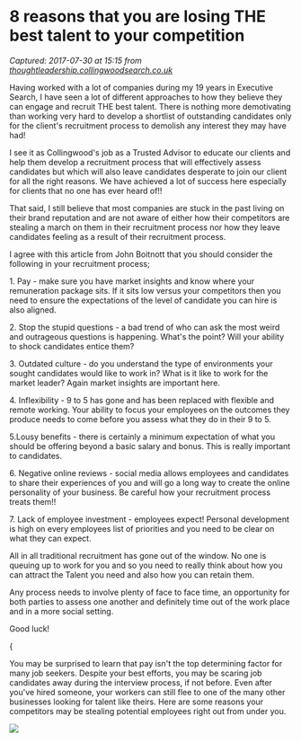 # 8 reasons that you are losing THE best talent to your competition

_Captured: 2017-07-30 at 15:15 from [thoughtleadership.collingwoodsearch.co.uk](http://thoughtleadership.collingwoodsearch.co.uk/post/102ec1p/8-reasons-that-you-are-losing-the-best-talent-to-your-competition?ref=quuu&utm_content=buffer44dca&utm_medium=social&utm_source=twitter.com&utm_campaign=buffer)_

Having worked with a lot of companies during my 19 years in Executive Search, I have seen a lot of different approaches to how they believe they can engage and recruit THE best talent. There is nothing more demotivating than working very hard to develop a shortlist of outstanding candidates only for the client's recruitment process to demolish any interest they may have had!

I see it as Collingwood's job as a Trusted Advisor to educate our clients and help them develop a recruitment process that will effectively assess candidates but which will also leave candidates desperate to join our client for all the right reasons. We have achieved a lot of success here especially for clients that no one has ever heard of!!

That said, I still believe that most companies are stuck in the past living on their brand reputation and are not aware of either how their competitors are stealing a march on them in their recruitment process nor how they leave candidates feeling as a result of their recruitment process.

I agree with this article from John Boitnott that you should consider the following in your recruitment process;

1\. Pay - make sure you have market insights and know where your remuneration package sits. If it sits low versus your competitors then you need to ensure the expectations of the level of candidate you can hire is also aligned.

2\. Stop the stupid questions - a bad trend of who can ask the most weird and outrageous questions is happening. What's the point? Will your ability to shock candidates entice them?

3\. Outdated culture - do you understand the type of environments your sought candidates would like to work in? What is it like to work for the market leader? Again market insights are important here.

4\. Inflexibility - 9 to 5 has gone and has been replaced with flexible and remote working. Your ability to focus your employees on the outcomes they produce needs to come before you assess what they do in their 9 to 5.

5.Lousy benefits - there is certainly a minimum expectation of what you should be offering beyond a basic salary and bonus. This is really important to candidates.

6\. Negative online reviews - social media allows employees and candidates to share their experiences of you and will go a long way to create the online personality of your business. Be careful how your recruitment process treats them!!

7\. Lack of employee investment - employees expect! Personal development is high on every employees list of priorities and you need to be clear on what they can expect.

All in all traditional recruitment has gone out of the window. No one is queuing up to work for you and so you need to really think about how you can attract the Talent you need and also how you can retain them.

Any process needs to involve plenty of face to face time, an opportunity for both parties to assess one another and definitely time out of the work place and in a more social setting.

Good luck!

{

You may be surprised to learn that pay isn't the top determining factor for many job seekers. Despite your best efforts, you may be scaring job candidates away during the interview process, if not before. Even after you've hired someone, your workers can still flee to one of the many other businesses looking for talent like theirs. Here are some reasons your competitors may be stealing potential employees right out from under you.

![](https://passle-net.s3.amazonaws.com/Passle/56af8852b00e7e01e4004dc0/ProcessedImages/56b0845ab00e7e0154864513/2017-07-24-9-47-07-703-5975c21b3d94761a14e4b0c0_5000x500.jpeg)

